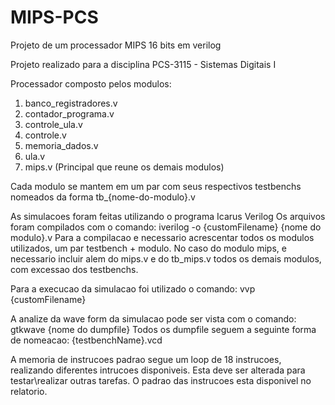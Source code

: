 # MIPS-PCS
Projeto de um processador MIPS 16 bits em verilog

Projeto realizado para a disciplina PCS-3115 - Sistemas Digitais I

Processador composto pelos modulos:
  1) banco_registradores.v
  2) contador_programa.v
  3) controle_ula.v
  4) controle.v
  5) memoria_dados.v
  6) ula.v
  7) mips.v (Principal que reune os demais modulos)
  
Cada modulo se mantem em um par com seus respectivos testbenchs nomeados da forma tb_{nome-do-modulo}.v

As simulacoes foram feitas utilizando o programa Icarus Verilog
Os arquivos foram compilados com o comando:
    iverilog -o {customFilename} {nome do modulo}.v
Para a compilacao e necessario acrescentar todos os modulos utilizados, um par testbench + modulo. No caso do modulo mips, e necessario incluir alem do mips.v e do tb_mips.v todos os demais modulos, com excessao dos testbenchs.

Para a execucao da simulacao foi utilizado o comando:
    vvp {customFilename}

A analize da wave form da simulacao pode ser vista com o comando:
    gtkwave {nome do dumpfile}
Todos os dumpfile seguem a seguinte forma de nomeacao: {testbenchName}.vcd

A memoria de instrucoes padrao segue um loop de 18 instrucoes, realizando diferentes intrucoes disponiveis. Esta deve ser alterada para testar\realizar outras tarefas. O padrao das instrucoes esta disponivel no relatorio.
